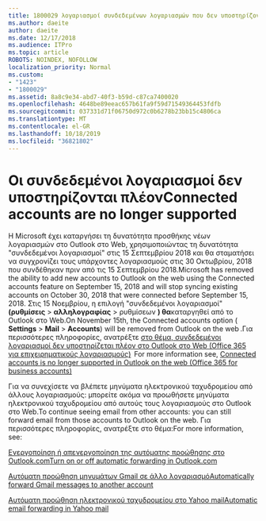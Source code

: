 ```yaml
---
title: 1800029 λογαριασμοί συνδεδεμένων λογαριασμών που δεν υποστηρίζονται στο Outlook στο Web
ms.author: daeite
author: daeite
ms.date: 12/17/2018
ms.audience: ITPro
ms.topic: article
ROBOTS: NOINDEX, NOFOLLOW
localization_priority: Normal
ms.custom:
- "1423"
- "1800029"
ms.assetid: 8a8c9e34-abd7-40f3-b59d-c87ca7400020
ms.openlocfilehash: 4648be89eeac657b61fa9f59d71549364453fdfb
ms.sourcegitcommit: 037331d71f06750d972c0b6278b23bb15c4806ca
ms.translationtype: MT
ms.contentlocale: el-GR
ms.lasthandoff: 10/18/2019
ms.locfileid: "36821802"
---
```

# <a name="connected-accounts-are-no-longer-supported"></a><span data-ttu-id="436ac-102">Οι συνδεδεμένοι λογαριασμοί δεν υποστηρίζονται πλέον</span><span class="sxs-lookup"><span data-stu-id="436ac-102">Connected accounts are no longer supported</span></span>

<span data-ttu-id="436ac-103">Η Microsoft έχει καταργήσει τη δυνατότητα προσθήκης νέων λογαριασμών στο Outlook στο Web, χρησιμοποιώντας τη δυνατότητα "συνδεδεμένοι λογαριασμοί" στις 15 Σεπτεμβρίου 2018 και θα σταματήσει να συγχρονίζει τους υπάρχοντες λογαριασμούς στις 30 Οκτωβρίου, 2018 που συνδέθηκαν πριν από τις 15 Σεπτεμβρίου 2018.</span><span class="sxs-lookup"><span data-stu-id="436ac-103">Microsoft has removed the ability to add new accounts to Outlook on the web using the Connected accounts feature on September 15, 2018 and will stop syncing existing accounts on October 30, 2018 that were connected before September 15, 2018.</span></span> <span data-ttu-id="436ac-104">Στις 15 Νοεμβρίου, η επιλογή "συνδεδεμένοι λογαριασμοί" **(ρυθμίσεις** \> **αλληλογραφίας** \> ρυθμίσεων **) θα**καταργηθεί από το Outlook στο Web.</span><span class="sxs-lookup"><span data-stu-id="436ac-104">On November 15th, the Connected accounts option ( **Settings** \> **Mail** \> **Accounts**) will be removed from Outlook on the web .</span></span><span data-ttu-id="436ac-105">Για περισσότερες πληροφορίες, ανατρέξτε [στο θέμα, συνδεδεμένοι λογαριασμοί δεν υποστηρίζεται πλέον στο Outlook στο Web (Office 365 για επιχειρηματικούς λογαριασμούς)](https://support.office.com/article/Connected-accounts-is-no-longer-supported-in-Outlook-on-the-web-Office-365-for-business-accounts-5cc526bf-e928-4a99-8b9f-5e089df7d887)</span><span class="sxs-lookup"><span data-stu-id="436ac-105">  For more information see, [Connected accounts is no longer supported in Outlook on the web (Office 365 for business accounts)](https://support.office.com/article/Connected-accounts-is-no-longer-supported-in-Outlook-on-the-web-Office-365-for-business-accounts-5cc526bf-e928-4a99-8b9f-5e089df7d887)</span></span>
  
<span data-ttu-id="436ac-106">Για να συνεχίσετε να βλέπετε μηνύματα ηλεκτρονικού ταχυδρομείου από άλλους λογαριασμούς: μπορείτε ακόμα να προωθήσετε μηνύματα ηλεκτρονικού ταχυδρομείου από αυτούς τους λογαριασμούς στο Outlook στο Web.</span><span class="sxs-lookup"><span data-stu-id="436ac-106">To continue seeing email from other accounts: you can still forward email from those accounts to Outlook on the web.</span></span> <span data-ttu-id="436ac-107">Για περισσότερες πληροφορίες, ανατρέξτε στο θέμα:</span><span class="sxs-lookup"><span data-stu-id="436ac-107">For more information, see:</span></span>
  
[<span data-ttu-id="436ac-108">Ενεργοποίηση ή απενεργοποίηση της αυτόματης προώθησης στο Outlook.com</span><span class="sxs-lookup"><span data-stu-id="436ac-108">Turn on or off automatic forwarding in Outlook.com</span></span>](https://go.microsoft.com/fwlink/?linkid=2038346)
  
[<span data-ttu-id="436ac-109">Αυτόματη προώθηση μηνυμάτων Gmail σε άλλο λογαριασμό</span><span class="sxs-lookup"><span data-stu-id="436ac-109">Automatically forward Gmail messages to another account</span></span>](https://aka.ms/forward-gmail-messages)
  
[<span data-ttu-id="436ac-110">Αυτόματη προώθηση ηλεκτρονικού ταχυδρομείου στο Yahoo mail</span><span class="sxs-lookup"><span data-stu-id="436ac-110">Automatic email forwarding in Yahoo mail</span></span>](https://aka.ms/yahoo-email-forwarding)
  
